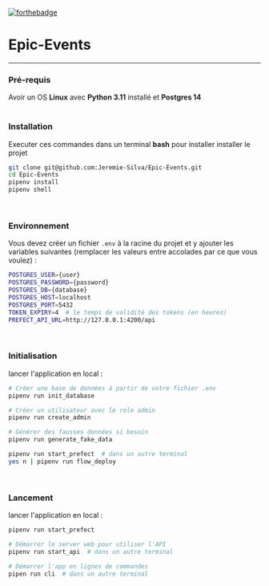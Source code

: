 [![forthebadge](https://forthebadge.com/images/badges/made-with-python.svg)](https://forthebadge.com)
# Epic-Events
---
### Pré-requis
Avoir un OS **Linux** avec **Python 3.11** installé et **Postgres 14**
<br/>
<br/>

### Installation
Executer ces commandes dans un terminal **bash**
pour installer installer le projet
```bash
git clone git@github.com:Jeremie-Silva/Epic-Events.git
cd Epic-Events
pipenv install
pipenv shell
```
<br/>

### Environnement
Vous devez créer un fichier `.env` à la racine du projet et y ajouter les variables suivantes 
(remplacer les valeurs entre accolades par ce que vous voulez) :
```bash
POSTGRES_USER={user}
POSTGRES_PASSWORD={password}
POSTGRES_DB={database}
POSTGRES_HOST=localhost
POSTGRES_PORT=5432
TOKEN_EXPIRY=4  # le temps de validité des tokens (en heures)
PREFECT_API_URL=http://127.0.0.1:4200/api
```
<br/>

### Initialisation
lancer l'application en local :
```bash
# Créer une base de données à partir de votre fichier .env
pipenv run init_database

# Créer un utilisateur avec le role admin
pipenv run create_admin

# Générer des fausses données si besoin
pipenv run generate_fake_data

pipenv run start_prefect  # dans un autre terminal
yes n | pipenv run flow_deploy
```
<br/>

### Lancement
lancer l'application en local :
```bash
pipenv run start_prefect

# Démarrer le server web pour utiliser l'API
pipenv run start_api  # dans un autre terminal

# Démarrer l'app en lignes de commandes
pipen run cli  # dans un autre terminal
```
